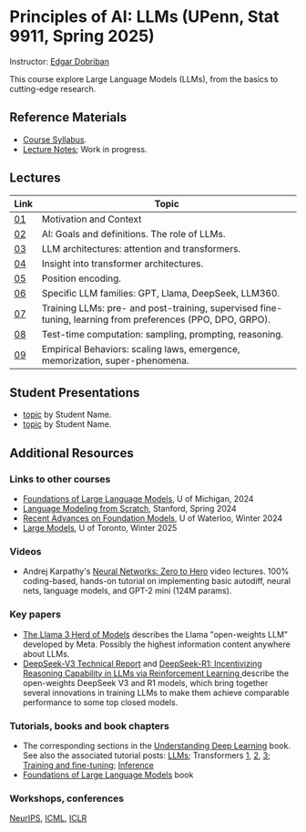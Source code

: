 # Principles of AI: LLMs (UPenn, Stat 9911, Spring 2025)

Instructor: [Edgar Dobriban](https://statistics.wharton.upenn.edu/profile/dobriban/)

This course explore Large Language Models (LLMs), from the basics to cutting-edge research. 

## Reference Materials
- [Course Syllabus](https://github.com/dobriban/Principles-of-AI-LLMs/blob/main/Lec/syllabus.pdf). 
- [Lecture  Notes](https://github.com/dobriban/Principles-of-AI-LLMs/blob/main/Lec/Stat_9911_Principles_of_AI.pdf); Work in progress.

## Lectures

| Link | Topic |
|------|------------------------------------------------------------|
| [01](https://github.com/dobriban/Principles-of-AI-LLMs/blob/main/Lec/Stat_9911_Lec_01.pdf) | Motivation and Context |
| [02](https://github.com/dobriban/Principles-of-AI-LLMs/blob/main/Lec/Stat_9911_Lec_02.pdf) | AI: Goals and definitions. The role of LLMs. |
| [03](https://github.com/dobriban/Principles-of-AI-LLMs/blob/main/Lec/Stat_9911_Lec_03.pdf) | LLM architectures: attention and transformers. |
| [04](https://github.com/dobriban/Principles-of-AI-LLMs/blob/main/Lec/Stat_9911_Lec_04.pdf) | Insight into transformer architectures. |
| [05](https://github.com/dobriban/Principles-of-AI-LLMs/blob/main/Lec/Stat_9911_Lec_05.pdf) | Position encoding. |
| [06](https://github.com/dobriban/Principles-of-AI-LLMs/blob/main/Lec/Stat_9911_Lec_06.pdf) | Specific LLM families: GPT, Llama, DeepSeek, LLM360. |
| [07](https://github.com/dobriban/Principles-of-AI-LLMs/blob/main/Lec/Stat_9911_Lec_07.pdf) | Training LLMs: pre- and post-training, supervised fine-tuning, learning from preferences (PPO, DPO, GRPO). |
| [08](https://github.com/dobriban/Principles-of-AI-LLMs/blob/main/Lec/Stat_9911_Lec_08.pdf) | Test-time computation: sampling, prompting, reasoning. |
| [09](https://github.com/dobriban/Principles-of-AI-LLMs/blob/main/Lec/Stat_9911_Lec_09.pdf) | Empirical Behaviors: scaling laws, emergence, memorization, super-phenomena. |

## Student Presentations

- [topic](link) by Student Name.
- [topic](link) by Student Name.

## Additional Resources
### Links to other courses
- [Foundations of Large Language Models](https://www.dropbox.com/scl/fo/v3jbijgpew64vv77cpwen/h?rlkey=hx1ux02uvhzdpq6tmbvo0bsuk&e=1&dl=0), U of Michigan, 2024
- [Language Modeling from Scratch](https://stanford-cs336.github.io/spring2024/), Stanford, Spring 2024
- [Recent Advances on Foundation Models](https://cs.uwaterloo.ca/~wenhuche/teaching/cs886/), U of Waterloo, Winter 2024
- [Large Models](https://www.cs.toronto.edu/~cmaddis/courses/csc2541_w25/), U of Toronto, Winter 2025


### Videos 
- Andrej Karpathy's [Neural Networks: Zero to Hero](https://www.youtube.com/watch?v=VMj-3S1tku0&list=PLAqhIrjkxbuWI23v9cThsA9GvCAUhRvKZ) video lectures. 100% coding-based, hands-on tutorial on implementing basic autodiff, neural nets, language models, and GPT-2 mini (124M params). 

### Key papers
- [The Llama 3 Herd of Models](https://arxiv.org/abs/2407.21783) describes the Llama "open-weights LLM" developed by Meta. Possibly the highest information content anywhere about LLMs.
- [DeepSeek-V3 Technical Report](https://arxiv.org/abs/2412.19437v1) and [DeepSeek-R1: Incentivizing Reasoning Capability in LLMs via Reinforcement Learning
](https://arxiv.org/abs/2501.12948) describe the open-weights DeepSeek V3 and R1 models, which bring together several innovations in training LLMs to make them achieve comparable performance to some top closed models.

### Tutorials, books and book chapters 
- The corresponding sections in the [Understanding Deep Learning](https://udlbook.github.io/udlbook/) book. See also the associated tutorial posts: [LLMs](https://www.borealisai.com/research-blogs/a-high-level-overview-of-large-language-models/); Transformers [1](https://www.borealisai.com/research-blogs/tutorial-14-transformers-i-introduction/), [2](https://www.borealisai.com/research-blogs/tutorial-16-transformers-ii-extensions/), [3](https://www.borealisai.com/research-blogs/tutorial-17-transformers-iii-training/); [Training and fine-tuning](https://www.borealisai.com/research-blogs/training-and-fine-tuning-large-language-models/);  [Inference](https://www.borealisai.com/research-blogs/speeding-up-inference-in-transformers/)
- [Foundations of Large Language Models](https://arxiv.org/abs/2501.09223) book

### Workshops, conferences
[NeurIPS](https://nips.cc/), [ICML](https://icml.cc/), [ICLR](https://iclr.cc/)


